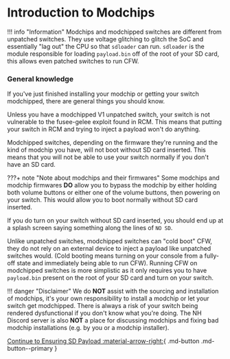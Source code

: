 # Introduction to Modchips

!!! info "Information" 
    Modchips and modchipped switches are different from unpatched switches. They use voltage glitching to glitch the SoC      and essentially "lag out" the CPU so that `sdloader` can run. 
    `sdloader` is the module responsible for loading `payload.bin` off of the root of your SD card, this allows even          patched switches to run CFW.

### General knowledge

If you've just finished installing your modchip or getting your switch modchipped, there are general things you should know.

Unless you have a modchipped V1 unpatched switch, your switch is not vulnerable to the fusee-gelee exploit found in RCM. 
This means that putting your switch in RCM and trying to inject a payload won't do anything.

Modchipped switches, depending on the firmware they're running and the kind of modchip you have, will not boot without SD card inserted.
This means that you will not be able to use your switch normally if you don't have an SD card. 

???+ note "Note about modchips and their firmwares"
    Some modchips and modchip firmwares **DO** allow you to bypass the modchip by either holding both volume buttons or       either one of the volume buttons, then powering on your switch. This would allow you to boot normally without SD card     inserted.

If you do turn on your switch without SD card inserted, you should end up at a splash screen saying something along the lines of `NO SD`.

Unlike unpatched switches, modchipped switches can "cold boot" CFW, they do not rely on an external device to inject a payload like unpatched switches would. 
(Cold booting means turning on your console from a fully-off state and immediately being able to run CFW).
Running CFW on modchipped switches is more simplistic as it only requires you to have `payload.bin` present on the root of your SD card and turn on your switch.

!!! danger "Disclaimer" 
    We do **NOT** assist with the sourcing and installation of modchips, it's your own responsibility to install a modchip or let your switch get modchipped.
    There is always a risk of your switch being rendered dysfunctional if you don't know what you're doing.
    The NH Discord server is also **NOT** a place for discussing modchips and fixing bad modchip installations (e.g. by you or a modchip installer).

[Continue to Ensuring SD Payload :material-arrow-right:](ensure_sd_payload.md){ .md-button .md-button--primary }

